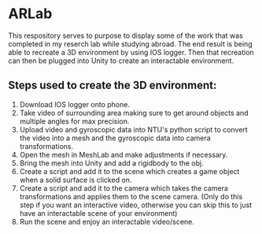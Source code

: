 # ARLab

This respository serves to purpose to display some of the work that was completed in my reserch lab while studying abroad.
The end result is being able to recreate a 3D environment by using IOS logger. Then that recreation can then be plugged into Unity to create an interactable environment.

## Steps used to create the 3D environment:
1) Download IOS logger onto phone.
2) Take video of surrounding area making sure to get around objects and multiple angles for max precision.
3) Upload video and gyroscopic data into NTU's python script to convert the video into a mesh and the gyroscopic data into camera transformations.
4) Open the mesh in MeshLab and make adjustments if necessary.
5) Bring the mesh into Unity and add a rigidbody to the obj.
6) Create a script and add it to the scene which creates a game object when a solid surface is clicked on.
7) Create a script and add it to the camera which takes the camera transformations and applies them to the scene camera. (Only do this step if you want an interactive video, otherwise you can skip this to just have an interactable scene of your environment)
8) Run the scene and enjoy an interactable video/scene.
